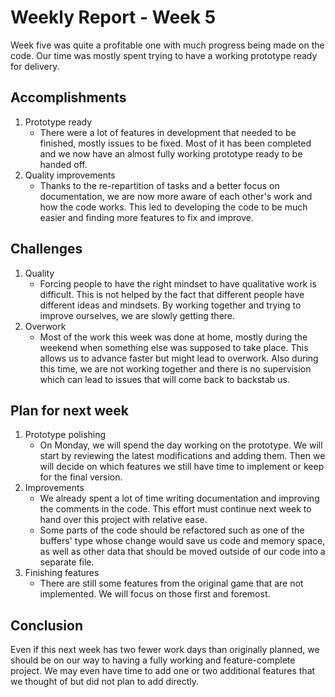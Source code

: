 # Weekly Report - Week 5

Week five was quite a profitable one with much progress being made on the code. Our time was mostly spent trying to have a working prototype ready for delivery.

## Accomplishments

1. Prototype ready
   - There were a lot of features in development that needed to be finished, mostly issues to be fixed. Most of it has been completed and we now have an almost fully working prototype ready to be handed off.
2. Quality improvements
   - Thanks to the re-repartition of tasks and a better focus on documentation, we are now more aware of each other's work and how the code works. This led to developing the code to be much easier and finding more features to fix and improve.

## Challenges

1. Quality
   - Forcing people to have the right mindset to have qualitative work is difficult. This is not helped by the fact that different people have different ideas and mindsets. By working together and trying to improve ourselves, we are slowly getting there.
2. Overwork
   - Most of the work this week was done at home, mostly during the weekend when something else was supposed to take place. This allows us to advance faster but might lead to overwork. Also during this time, we are not working together and there is no supervision which can lead to issues that will come back to backstab us.

## Plan for next week

1. Prototype polishing
   - On Monday, we will spend the day working on the prototype. We will start by reviewing the latest modifications and adding them. Then we will decide on which features we still have time to implement or keep for the final version.
2. Improvements
   - We already spent a lot of time writing documentation and improving the comments in the code. This effort must continue next week to hand over this project with relative ease.
   - Some parts of the code should be refactored such as one of the buffers' type whose change would save us code and memory space, as well as other data that should be moved outside of our code into a separate file.
3. Finishing features
   - There are still some features from the original game that are not implemented. We will focus on those first and foremost.

## Conclusion

Even if this next week has two fewer work days than originally planned, we should be on our way to having a fully working and feature-complete project. We may even have time to add one or two additional features that we thought of but did not plan to add directly.
